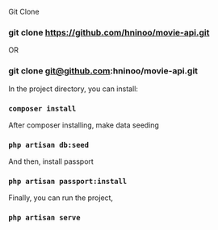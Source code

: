 Git Clone
### git clone https://github.com/hninoo/movie-api.git
OR
### git clone git@github.com:hninoo/movie-api.git

In the project directory, you can install:

### `composer install`

After composer installing, make data seeding

### `php artisan db:seed`

And then, install passport

### `php artisan passport:install`


Finally, you can run the project,

### `php artisan serve`


